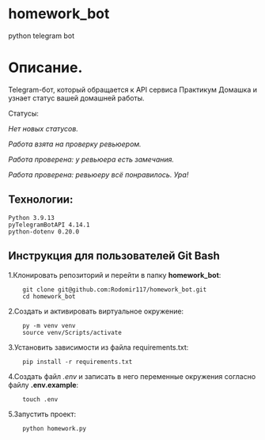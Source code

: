 # homework_bot
python telegram bot
# Описание.

Telegram-бот, который обращается к API сервиса Практикум Домашка и узнает статус вашей домашней работы.

Статусы:

_Нет новых статусов._

_Работа взята на проверку ревьюером._

_Работа проверена: у ревьюера есть замечания._

_Работа проверена: ревьюеру всё понравилось. Ура!_


## Технологии:

    Python 3.9.13
    pyTelegramBotAPI 4.14.1
    python-dotenv 0.20.0


## Инструкция для пользователей Git Bash

1.Клонировать репозиторий и перейти в папку **homework_bot**:

        git clone git@github.com:Rodomir117/homework_bot.git
        cd homework_bot

2.Cоздать и активировать виртуальное окружение:

        py -m venv venv
        source venv/Scripts/activate

3.Установить зависимости из файла requirements.txt:

        pip install -r requirements.txt

4.Создать файл _.env_ и записать в него переменные окружения согласно файлу **.env.example**:

        touch .env

5.Запустить проект:

        python homework.py